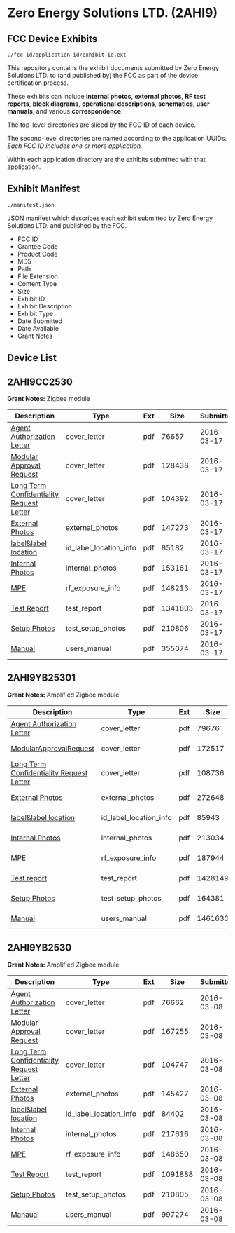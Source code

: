 # Zero Energy Solutions LTD. (2AHI9)
## FCC Device Exhibits

```
./fcc-id/application-id/exhibit-id.ext
```

This repository contains the exhibit documents submitted by Zero Energy Solutions LTD. to (and published by) the FCC as part of the device certification process.

These exhibits can include **internal photos**, **external photos**, **RF test reports**, **block diagrams**, **operational descriptions**, **schematics**, **user manuals**, and various **correspondence**.

The top-level directories are sliced by the FCC ID of each device.

The second-level directories are named according to the application UUIDs. *Each FCC ID includes one or more application.*

Within each application directory are the exhibits submitted with that application. 

## Exhibit Manifest

```
./manifest.json
```

JSON manifest which describes each exhibit submitted by Zero Energy Solutions LTD. and published by the FCC.

- FCC ID
- Grantee Code
- Product Code
- MD5
- Path
- File Extension
- Content Type
- Size
- Exhibit ID
- Exhibit Description
- Exhibit Type
- Date Submitted
- Date Available
- Grant Notes

## Device List
## 2AHI9CC2530
**Grant Notes:** Zigbee module

| Description | Type | Ext | Size | Submitted | Available |
| ----------- | ---- | --- | ---- | --------- | --------- |
| [Agent Authorization Letter](2AHI9CC2530/6454bc6cdc7a3283364787a9de9d3c21/2933529.pdf) | cover_letter | pdf | 76657 | 2016-03-17 | 2016-03-17 |
| [Modular Approval Request](2AHI9CC2530/6454bc6cdc7a3283364787a9de9d3c21/2933533.pdf) | cover_letter | pdf | 128438 | 2016-03-17 | 2016-03-17 |
| [Long Term Confidentiality Request Letter](2AHI9CC2530/6454bc6cdc7a3283364787a9de9d3c21/2933536.pdf) | cover_letter | pdf | 104392 | 2016-03-17 | 2016-03-17 |
| [External Photos](2AHI9CC2530/6454bc6cdc7a3283364787a9de9d3c21/2933532.pdf) | external_photos | pdf | 147273 | 2016-03-17 | 2016-03-17 |
| [label&label location](2AHI9CC2530/6454bc6cdc7a3283364787a9de9d3c21/2933535.pdf) | id_label_location_info | pdf | 85182 | 2016-03-17 | 2016-03-17 |
| [Internal Photos](2AHI9CC2530/6454bc6cdc7a3283364787a9de9d3c21/2933534.pdf) | internal_photos | pdf | 153161 | 2016-03-17 | 2016-03-17 |
| [MPE](2AHI9CC2530/6454bc6cdc7a3283364787a9de9d3c21/2933538.pdf) | rf_exposure_info | pdf | 148213 | 2016-03-17 | 2016-03-17 |
| [Test Report](2AHI9CC2530/6454bc6cdc7a3283364787a9de9d3c21/2933530.pdf) | test_report | pdf | 1341803 | 2016-03-17 | 2016-03-17 |
| [Setup Photos](2AHI9CC2530/6454bc6cdc7a3283364787a9de9d3c21/2933541.pdf) | test_setup_photos | pdf | 210806 | 2016-03-17 | 2016-03-17 |
| [Manual](2AHI9CC2530/6454bc6cdc7a3283364787a9de9d3c21/2933537.pdf) | users_manual | pdf | 355074 | 2016-03-17 | 2016-03-17 |
## 2AHI9YB25301
**Grant Notes:** Amplified Zigbee module

| Description | Type | Ext | Size | Submitted | Available |
| ----------- | ---- | --- | ---- | --------- | --------- |
| [Agent Authorization Letter](2AHI9YB25301/af9bc0830d76789f4b72ce28f94c2895/3029015.pdf) | cover_letter | pdf | 79676 | 2016-06-15 | 2016-06-15 |
| [ModularApprovalRequest](2AHI9YB25301/af9bc0830d76789f4b72ce28f94c2895/3029020.pdf) | cover_letter | pdf | 172517 | 2016-06-15 | 2016-06-15 |
| [Long Term Confidentiality Request Letter](2AHI9YB25301/af9bc0830d76789f4b72ce28f94c2895/3029023.pdf) | cover_letter | pdf | 108736 | 2016-06-15 | 2016-06-15 |
| [External Photos](2AHI9YB25301/af9bc0830d76789f4b72ce28f94c2895/3029019.pdf) | external_photos | pdf | 272648 | 2016-06-15 | 2016-06-15 |
| [label&label location](2AHI9YB25301/af9bc0830d76789f4b72ce28f94c2895/3029022.pdf) | id_label_location_info | pdf | 85943 | 2016-06-15 | 2016-06-15 |
| [Internal Photos](2AHI9YB25301/af9bc0830d76789f4b72ce28f94c2895/3029021.pdf) | internal_photos | pdf | 213034 | 2016-06-15 | 2016-06-15 |
| [MPE](2AHI9YB25301/af9bc0830d76789f4b72ce28f94c2895/3029025.pdf) | rf_exposure_info | pdf | 187944 | 2016-06-15 | 2016-06-15 |
| [Test report](2AHI9YB25301/af9bc0830d76789f4b72ce28f94c2895/3029016.pdf) | test_report | pdf | 1428149 | 2016-06-15 | 2016-06-15 |
| [Setup Photos](2AHI9YB25301/af9bc0830d76789f4b72ce28f94c2895/3029028.pdf) | test_setup_photos | pdf | 164381 | 2016-06-15 | 2016-06-15 |
| [Manual](2AHI9YB25301/af9bc0830d76789f4b72ce28f94c2895/3029024.pdf) | users_manual | pdf | 1461630 | 2016-06-15 | 2016-06-15 |
## 2AHI9YB2530
**Grant Notes:** Amplified Zigbee module

| Description | Type | Ext | Size | Submitted | Available |
| ----------- | ---- | --- | ---- | --------- | --------- |
| [Agent Authorization Letter](2AHI9YB2530/6e6c8f0a8723e60fe62f54224e63dbcf/2922140.pdf) | cover_letter | pdf | 76662 | 2016-03-08 | 2016-03-08 |
| [Modular Approval Request](2AHI9YB2530/6e6c8f0a8723e60fe62f54224e63dbcf/2922144.pdf) | cover_letter | pdf | 167255 | 2016-03-08 | 2016-03-08 |
| [Long Term Confidentiality Request Letter](2AHI9YB2530/6e6c8f0a8723e60fe62f54224e63dbcf/2922147.pdf) | cover_letter | pdf | 104747 | 2016-03-08 | 2016-03-08 |
| [External Photos](2AHI9YB2530/6e6c8f0a8723e60fe62f54224e63dbcf/2922143.pdf) | external_photos | pdf | 145427 | 2016-03-08 | 2016-03-08 |
| [label&label location](2AHI9YB2530/6e6c8f0a8723e60fe62f54224e63dbcf/2922146.pdf) | id_label_location_info | pdf | 84402 | 2016-03-08 | 2016-03-08 |
| [Internal Photos](2AHI9YB2530/6e6c8f0a8723e60fe62f54224e63dbcf/2922145.pdf) | internal_photos | pdf | 217616 | 2016-03-08 | 2016-03-08 |
| [MPE](2AHI9YB2530/6e6c8f0a8723e60fe62f54224e63dbcf/2922149.pdf) | rf_exposure_info | pdf | 148650 | 2016-03-08 | 2016-03-08 |
| [Test Report](2AHI9YB2530/6e6c8f0a8723e60fe62f54224e63dbcf/2922141.pdf) | test_report | pdf | 1091888 | 2016-03-08 | 2016-03-08 |
| [Setup Photos](2AHI9YB2530/6e6c8f0a8723e60fe62f54224e63dbcf/2922152.pdf) | test_setup_photos | pdf | 210805 | 2016-03-08 | 2016-03-08 |
| [Manaual](2AHI9YB2530/6e6c8f0a8723e60fe62f54224e63dbcf/2922148.pdf) | users_manual | pdf | 997274 | 2016-03-08 | 2016-03-08 |
